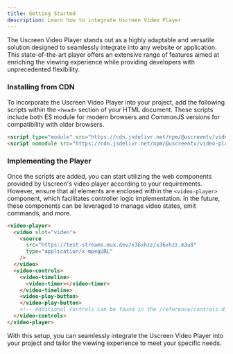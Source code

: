 ```yaml
---
title: Getting Started
description: Learn how to integrate Uscreen Video Player
---
```


The Uscreen Video Player stands out as a highly adaptable and versatile solution designed to seamlessly integrate into any website or application. This state-of-the-art player offers an extensive range of features aimed at enriching the viewing experience while providing developers with unprecedented flexibility.

### Installing from CDN

To incorporate the Uscreen Video Player into your project, add the following scripts within the `<head>` section of your HTML document. These scripts include both ES module for modern browsers and CommonJS versions for compatibility with older browsers.

```html
<script type="module" src="https://cdn.jsdelivr.net/npm/@uscreentv/video-player/+esm"></script>
<script nomodule src="https://cdn.jsdelivr.net/npm/@uscreentv/video-player"></script>
```

### Implementing the Player

Once the scripts are added, you can start utilizing the web components provided by Uscreen's video player according to your requirements. However, ensure that all elements are enclosed within the `<video-player>` component, which facilitates controller logic implementation. In the future, these components can be leveraged to manage video states, emit commands, and more.

```html
<video-player>
  <video slot="video">
    <source 
      src="https://test-streams.mux.dev/x36xhzz/x36xhzz.m3u8"
      type="application/x-mpegURL"
    />
  </video>
  <video-controls>
    <video-timeline>
      <video-timer></video-timer>
    </video-timeline>
    <video-play-button>
    </video-play-button>
    <!-- Additional controls can be found in the /reference/controls directory -->
  </video-controls>
</video-player>
```

With this setup, you can seamlessly integrate the Uscreen Video Player into your project and tailor the viewing experience to meet your specific needs.
